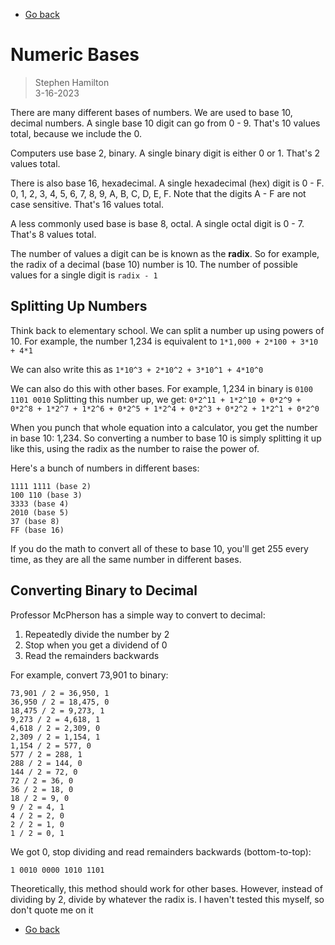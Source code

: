 - [Go back](README.md)

# Numeric Bases
> Stephen Hamilton  
> 3-16-2023

There are many different bases of numbers.
We are used to base 10, decimal numbers.
A single base 10 digit can go from 0 - 9.
That's 10 values total, because we include the 0.

Computers use base 2, binary.
A single binary digit is either 0 or 1.
That's 2 values total.

There is also base 16, hexadecimal.
A single hexadecimal (hex) digit is 0 - F.
0, 1, 2, 3, 4, 5, 6, 7, 8, 9, A, B, C, D, E, F.
Note that the digits A - F are not case sensitive.
That's 16 values total.

A less commonly used base is base 8, octal.
A single octal digit is 0 - 7.
That's 8 values total.

The number of values a digit can be is known as the **radix**.
So for example, the radix of a decimal (base 10) number is 10.
The number of possible values for a single digit is `radix - 1`

## Splitting Up Numbers
Think back to elementary school.
We can split a number up using powers of 10.
For example, the number 1,234 is equivalent to
`1*1,000 + 2*100 + 3*10 + 4*1`

We can also write this as
`1*10^3 + 2*10^2 + 3*10^1 + 4*10^0`

We can also do this with other bases.
For example, 1,234 in binary is
`0100 1101 0010`
Splitting this number up, we get:
`0*2^11 + 1*2^10 + 0*2^9 + 0*2^8 + 1*2^7 + 1*2^6 + 0*2^5 + 1*2^4 + 0*2^3 + 0*2^2 + 1*2^1 + 0*2^0`

When you punch that whole equation into a calculator,
you get the number in base 10: 1,234.
So converting a number to base 10 is simply splitting it up like this,
using the radix as the number to raise the power of.

Here's a bunch of numbers in different bases:
```
1111 1111 (base 2)
100 110 (base 3)
3333 (base 4)
2010 (base 5)
37 (base 8)
FF (base 16)
```
If you do the math to convert all of these to base 10,
you'll get 255 every time,
as they are all the same number in different bases.

## Converting Binary to Decimal
Professor McPherson has a simple way to convert to decimal:
1. Repeatedly divide the number by 2
2. Stop when you get a dividend of 0
3. Read the remainders backwards

For example, convert 73,901 to binary:
```
73,901 / 2 = 36,950, 1
36,950 / 2 = 18,475, 0
18,475 / 2 = 9,273, 1
9,273 / 2 = 4,618, 1
4,618 / 2 = 2,309, 0
2,309 / 2 = 1,154, 1
1,154 / 2 = 577, 0
577 / 2 = 288, 1
288 / 2 = 144, 0
144 / 2 = 72, 0
72 / 2 = 36, 0
36 / 2 = 18, 0
18 / 2 = 9, 0
9 / 2 = 4, 1
4 / 2 = 2, 0
2 / 2 = 1, 0
1 / 2 = 0, 1
```
We got 0, stop dividing and read remainders backwards (bottom-to-top):
```
1 0010 0000 1010 1101
```

Theoretically, this method should work for other bases.
However, instead of dividing by 2, divide by whatever the radix is.
I haven't tested this myself, so don't quote me on it

- [Go back](README.md)